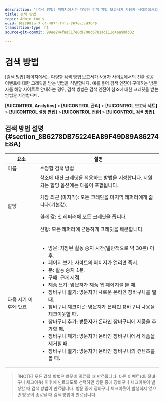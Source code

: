 ```yaml
---
description: '[검색 방법] 페이지에서는 다양한 검색 방법 보고서가 사용자 사이트에서의 전환 성공 이벤트에 대한 크레딧을 받는 방법을 식별합니다. 예를 들어 검색 엔진이 구매하는 방문자를 해당 사이트로 안내하는 경우, 검색 방법은 검색 엔진이 참조에 대한 크레딧을 받는 방법을 지정합니다.'
title: 검색 방법
topic: Admin tools
uuid: 1053993e-7fc4-4874-84fa-367ecdcd7b45
translation-type: ht
source-git-commit: 99ee24efaa517e8da700c67818c111c4aa90dc02

---
```



# 검색 방법

[검색 방법] 페이지에서는 다양한 검색 방법 보고서가 사용자 사이트에서의 전환 성공 이벤트에 대한 크레딧을 받는 방법을 식별합니다. 예를 들어 검색 엔진이 구매하는 방문자를 해당 사이트로 안내하는 경우, 검색 방법은 검색 엔진이 참조에 대한 크레딧을 받는 방법을 지정합니다.

**[!UICONTROL Analytics]** > **[!UICONTROL 관리]** > **[!UICONTROL 보고서 세트]** > **[!UICONTROL 설정 편집]** > **[!UICONTROL 전환]** > **[!UICONTROL 검색 방법]**.

## 검색 방법 설명 {#section_8B6278DB75224EAB9F49D89A86274E8A}

<table id="table_8ABC1C9BD63F419082E4C4C69E401526"> 
 <thead> 
  <tr> 
   <th colname="col1" class="entry"> 요소 </th> 
   <th colname="col2" class="entry"> 설명 </th> 
  </tr> 
 </thead>
 <tbody> 
  <tr> 
   <td colname="col1">  이름  </td> 
   <td colname="col2"> 수정할 검색 방법 </td> 
  </tr> 
  <tr> 
   <td colname="col1"> 할당 </td> 
   <td colname="col2"> 참조에 대한 크레딧을 적용하는 방법을 지정합니다. 지원되는 할당 옵션에는 다음이 포함됩니다. <p> <span class="uicontrol"> 가장 최근 (마지막):</span> 모든 크레딧을 마지막 레퍼러에게 줍니다(기본값). </p> <p> <span class="uicontrol"> 원래 값:</span> 첫 레퍼러에 모든 크레딧을 줍니다. </p> <p> <span class="uicontrol"> 선형:</span> 모든 레퍼러에 균등하게 크레딧을 배분합니다. </p> </td> 
  </tr> 
  <tr> 
   <td colname="col1"> 다음 시기 이후에 만료 </td> 
   <td colname="col2"> 
    <ul id="ul_95EB224CAD164E9997B148E08AFA5F9B"> 
     <li id="li_C240460C21E14AA498D2EA62B9354710"> <span class="uicontrol">방문:</span> 지정된 활동 중지 시간(일반적으로 약 30분) 이후. </li> 
     <li id="li_A3AE5438919E44B68DF99BEEA60C44EE"> <span class="uicontrol">페이지 보기:</span> 사이트의 페이지가 열리면 즉시. </li> 
     <li id="li_D5E20FEF313E4C5B99E7097CA175761A"> <span class="uicontrol">분:</span> 활동 중지 1분. </li> 
     <li id="li_7315AA3EDDBB47A2BEA3C173881378A1"> <span class="uicontrol">구매:</span> 구매 시점. </li> 
     <li id="li_C0CF07581654472C9C9EC944E6F18164"> <span class="uicontrol">제품 보기:</span> 방문자가 제품 웹 페이지를 볼 때. </li> 
     <li id="li_A1B04065150B407491D2EC78EC0DBDF5"> <span class="uicontrol">장바구니 열기:</span> 방문자가 새로운 온라인 장바구니를 열 때. </li> 
     <li id="li_2AA50C6B9CB14500B67909CDF2AA700C"> <span class="uicontrol">장바구니 체크아웃:</span> 방문자가 온라인 장바구니 사용을 체크아웃할 때. </li> 
     <li id="li_F58CE6FB8DCE4BE4927FFCB35A6D8E31"> <span class="uicontrol">장바구니 추가:</span> 방문자가 온라인 장바구니에 제품을 추가할 때. </li> 
     <li id="li_AD7C846F46604FC48E0919ACB7515E14"> <span class="uicontrol">장바구니 제거:</span> 방문자가 온라인 장바구니에서 제품을 제거할 때. </li> 
     <li id="li_EB66E0563F564C9F985BE922DABD0A56"> <span class="uicontrol">장바구니 열기:</span> 방문자가 온라인 장바구니의 컨텐츠를 볼 때. </li> 
    </ul> </td> 
  </tr> 
 </tbody> 
</table>

> [!NOTE] 모든 검색 방법은 방문이 종료될 때 만료됩니다. 다른 이벤트(예: 장바구니 체크아웃) 이후에 만료되도록 선택하면 방문 중에 장바구니 체크아웃이 발생할 때 검색 방법이 만료됩니다. 방문 중에 장바구니 체크아웃이 발생하지 않으면 방문이 종료될 때 검색 방법이 만료됩니다.

